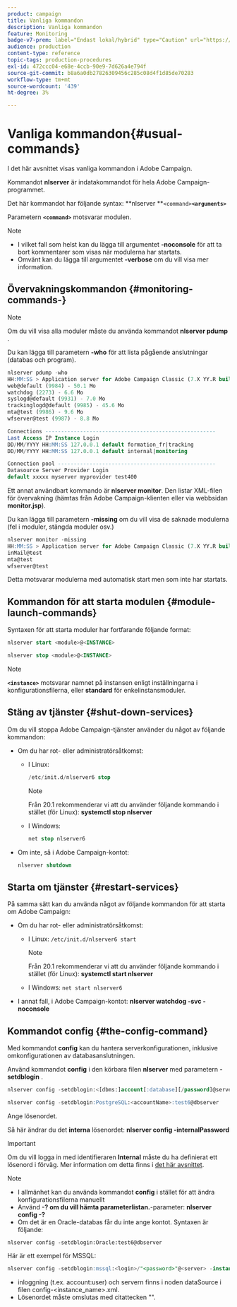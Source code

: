 ```yaml
---
product: campaign
title: Vanliga kommandon
description: Vanliga kommandon
feature: Monitoring
badge-v7-prem: label="Endast lokal/hybrid" type="Caution" url="https://experienceleague.adobe.com/docs/campaign-classic/using/installing-campaign-classic/architecture-and-hosting-models/hosting-models-lp/hosting-models.html?lang=sv" tooltip="Gäller endast lokala och hybrida driftsättningar"
audience: production
content-type: reference
topic-tags: production-procedures
exl-id: 472ccc04-e68e-4ccb-90e9-7d626a4e794f
source-git-commit: b8a6a0db27826309456c285c08d4f1d85de70283
workflow-type: tm+mt
source-wordcount: '439'
ht-degree: 3%

---
```


# Vanliga kommandon{#usual-commands}



I det här avsnittet visas vanliga kommandon i Adobe Campaign.

Kommandot **nlserver** är indatakommandot för hela Adobe Campaign-programmet.

Det här kommandot har följande syntax: **nlserver **`<command>`****`<arguments>`****

Parametern **`<command>`** motsvarar modulen.

>[!NOTE]
>
>* I vilket fall som helst kan du lägga till argumentet **-noconsole** för att ta bort kommentarer som visas när modulerna har startats.
>* Omvänt kan du lägga till argumentet **-verbose** om du vill visa mer information.
>

## Övervakningskommandon {#monitoring-commands-}

>[!NOTE]
>
>Om du vill visa alla moduler måste du använda kommandot **nlserver pdump** .

Du kan lägga till parametern **-who** för att lista pågående anslutningar (databas och program).

```sql
nlserver pdump -who
HH:MM:SS > Application server for Adobe Campaign Classic (7.X YY.R build XXX@SHA1) of DD/MM/YYYY
web@default (9984) - 50.1 Mo
watchdog (2273) - 6.6 Mo
syslogd@default (9931) - 7.0 Mo
trackinglogd@default (9985) - 45.6 Mo
mta@test (9986) - 9.6 Mo
wfserver@test (9987) - 8.8 Mo

Connections ------------------------------------------------------
Last Access IP Instance Login 
DD/MM/YYYY HH:MM:SS 127.0.0.1 default formation_fr|tracking
DD/MM/YYYY HH:MM:SS 127.0.0.1 default internal|monitoring

Connection pool --------------------------------------------------
Datasource Server Provider Login 
default xxxxx myserver myprovider test400
```

Ett annat användbart kommando är **nlserver monitor**. Den listar XML-filen för övervakning (hämtas från Adobe Campaign-klienten eller via webbsidan **monitor.jsp**).

Du kan lägga till parametern **-missing** om du vill visa de saknade modulerna (fel i moduler, stängda moduler osv.)

```sql
nlserver monitor -missing
HH:MM:SS > Application server for Adobe Campaign Classic (7.X YY.R build XXX@SHA1) of DD/MM/YYYY
inMail@test
mta@test
wfserver@test
```

Detta motsvarar modulerna med automatisk start men som inte har startats.

## Kommandon för att starta modulen {#module-launch-commands}

Syntaxen för att starta moduler har fortfarande följande format:

```sql
nlserver start <module>@<INSTANCE>
```

```sql
nlserver stop <module>@<INSTANCE>
```

>[!NOTE]
>
>**`<instance>`** motsvarar namnet på instansen enligt inställningarna i konfigurationsfilerna, eller **standard** för enkelinstansmoduler.

## Stäng av tjänster {#shut-down-services}

Om du vill stoppa Adobe Campaign-tjänster använder du något av följande kommandon:

* Om du har rot- eller administratörsåtkomst:

   * I Linux:

     ```sql
     /etc/init.d/nlserver6 stop
     ```

     >[!NOTE]
     >
     >Från 20.1 rekommenderar vi att du använder följande kommando i stället (för Linux): **systemctl stop nlserver**

   * I Windows:

     ```sql
     net stop nlserver6
     ```

* Om inte, så i Adobe Campaign-kontot:

  ```sql
  nlserver shutdown 
  ```

## Starta om tjänster {#restart-services}

På samma sätt kan du använda något av följande kommandon för att starta om Adobe Campaign:

* Om du har rot- eller administratörsåtkomst:

   * I Linux: `/etc/init.d/nlserver6 start`

     >[!NOTE]
     >
     >Från 20.1 rekommenderar vi att du använder följande kommando i stället (för Linux): **systemctl start nlserver**

   * I Windows: `net start nlserver6`

* I annat fall, i Adobe Campaign-kontot: **nlserver watchdog -svc -noconsole**

## Kommandot config {#the-config-command}

Med kommandot **config** kan du hantera serverkonfigurationen, inklusive omkonfigurationen av databasanslutningen.

Använd kommandot **config** i den körbara filen **nlserver** med parametern **-setdblogin** .

```sql
nlserver config -setdblogin:<[dbms:]account[:database][/password]@server>
```

```sql
nlserver config -setdblogin:PostgreSQL:<accountName>:test6@dbserver
```

Ange lösenordet.

Så här ändrar du det **interna** lösenordet: **nlserver config -internalPassword**

>[!IMPORTANT]
>
>Om du vill logga in med identifieraren **Internal** måste du ha definierat ett lösenord i förväg. Mer information om detta finns i [det här avsnittet](../../installation/using/configuring-campaign-server.md#internal-identifier).

>[!NOTE]
>
>* I allmänhet kan du använda kommandot **config** i stället för att ändra konfigurationsfilerna manuellt
>* Använd **-? om du vill hämta parameterlistan.**-parameter: **nlserver config -?**
>* Om det är en Oracle-databas får du inte ange kontot. Syntaxen är följande:
>
>  `nlserver config -setdblogin:Oracle:test6@dbserver`
>

Här är ett exempel för MSSQL:

```sql
nlserver config -setdblogin:mssql:<login>/"<password>"@<server> -instance:<instance_name> 
```

* inloggning (t.ex. account:user) och servern finns i noden dataSource i filen config-&lt;instance_name>.xml.
* Lösenordet måste omslutas med citattecken &quot;&quot;.

